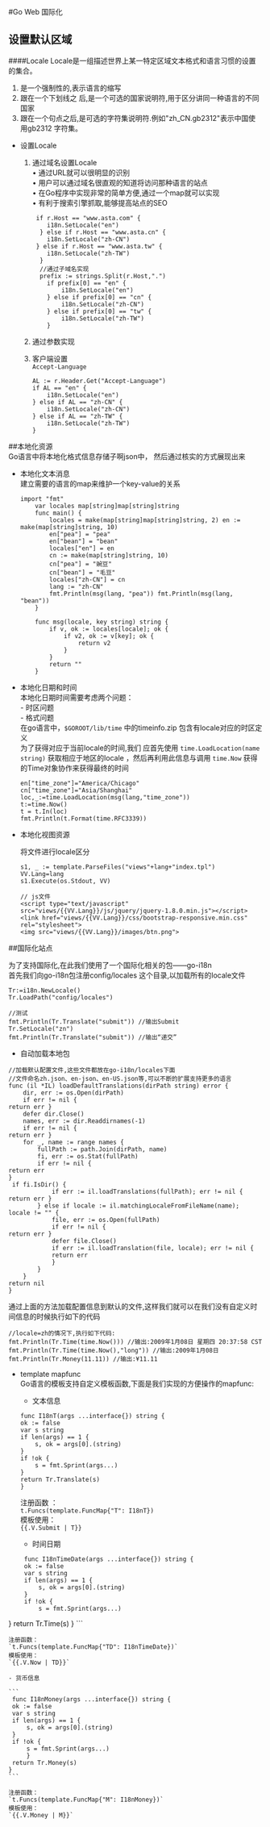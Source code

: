 #Go Web  国际化    

## 设置默认区域  
####Locale 
Locale是一组描述世界上某一特定区域文本格式和语言习惯的设置的集合。  
1. 是一个强制性的,表示语言的缩写   
2. 跟在一个下划线之 后,是一个可选的国家说明符,用于区分讲同一种语言的不同国家   
3. 跟在一个句点之后,是可选的字符集说明符.例如"zh_CN.gb2312"表示中国使用gb2312 字符集。   

* 设置Locale   
	1. 通过域名设置Locale    
		• 通过URL就可以很明显的识别     
		• 用户可以通过域名很直观的知道将访问那种语言的站点      
		• 在Go程序中实现非常的简单方便,通过一个map就可以实现     
		• 有利于搜索引擎抓取,能够提高站点的SEO     
		
		```  
		 if r.Host == "www.asta.com" {
     		i18n.SetLocale("en")
 		  } else if r.Host == "www.asta.cn" {
     		i18n.SetLocale("zh-CN")
         } else if r.Host == "www.asta.tw" {
     		i18n.SetLocale("zh-TW")
		  }
		  //通过子域名实现  
		  prefix := strings.Split(r.Host,".")
 			if prefix[0] == "en" {
     			i18n.SetLocale("en")
 			} else if prefix[0] == "cn" {
     			i18n.SetLocale("zh-CN")
 			} else if prefix[0] == "tw" {
     			i18n.SetLocale("zh-TW")
			}
		```

	2. 通过参数实现   
	3. 客户端设置   
		`Accept-Language`  
		
		```  
		AL := r.Header.Get("Accept-Language")
		if AL == "en" {
     		i18n.SetLocale("en")
 		} else if AL == "zh-CN" {
     		i18n.SetLocale("zh-CN")
 		} else if AL == "zh-TW" {
     		i18n.SetLocale("zh-TW")
 		}
		```

##本地化资源   
Go语言中将本地化格式信息存储子啊json中， 然后通过核实的方式展现出来    

* 本地化文本消息   
	建立需要的语言的map来维护一个key-value的关系   
	
	```  
	import "fmt"
		var locales map[string]map[string]string
		func main() {
			locales = make(map[string]map[string]string, 2) en := 			make(map[string]string, 10)
			en["pea"] = "pea"
			en["bean"] = "bean"
			locales["en"] = en
			cn := make(map[string]string, 10)
			cn["pea"] = "豌豆"
			cn["bean"] = "毛豆"
			locales["zh-CN"] = cn
			lang := "zh-CN"
			fmt.Println(msg(lang, "pea")) fmt.Println(msg(lang, "bean"))
		}
		
		func msg(locale, key string) string {
    		if v, ok := locales[locale]; ok {
        		if v2, ok := v[key]; ok {
            		return v2
				}
			}
			return ""
		}
	```

* 本地化日期和时间   
	本地化日期时间需要考虑两个问题：  
		- 时区问题  
		- 格式问题   
	在go语言中，`$GOROOT/lib/time` 中的timeinfo.zip 包含有locale对应的时区定义   
	为了获得对应于当前locale的时间,我们 应首先使用 `time.LoadLocation(name string)` 获取相应于地区的locale  ，然后再利用此信息与调用 `time.Now` 获得的Time对象协作来获得最终的时间     
	
	```  
	en["time_zone"]="America/Chicago"
	cn["time_zone"]="Asia/Shanghai"
	loc,_:=time.LoadLocation(msg(lang,"time_zone"))
	t:=time.Now()
	t = t.In(loc)
	fmt.Println(t.Format(time.RFC3339))
	```

* 本地化视图资源  
	
	将文件进行locale区分    
	
	```
	s1, _ := template.ParseFiles("views"+lang+"index.tpl")   
	VV.Lang=lang   
	s1.Execute(os.Stdout, VV)    
	
	// js文件
	<script type="text/javascript" src="views/{{VV.Lang}}/js/jquery/jquery-1.8.0.min.js"></script>    
	<link href="views/{{VV.Lang}}/css/bootstrap-responsive.min.css" rel="stylesheet">     
	<img src="views/{{VV.Lang}}/images/btn.png"> 
	```

##国际化站点  

为了支持国际化,在此我们使用了一个国际化相关的包——go-i18n   
首先我们向go-i18n包注册config/locales 这个目录,以加载所有的locale文件   

```  
Tr:=i18n.NewLocale()
Tr.LoadPath("config/locales")    

//测试
fmt.Println(Tr.Translate("submit")) //输出Submit
Tr.SetLocale("zn")
fmt.Println(Tr.Translate("submit")) //输出“递交”

```



* 自动加载本地包    

``` 
//加载默认配置文件,这些文件都放在go-i18n/locales下面
//文件命名zh.json、en-json、en-US.json等,可以不断的扩展支持更多的语言
func (il *IL) loadDefaultTranslations(dirPath string) error {
    dir, err := os.Open(dirPath)
    if err != nil {
return err }
    defer dir.Close()
    names, err := dir.Readdirnames(-1)
    if err != nil {
return err }
    for _, name := range names {
        fullPath := path.Join(dirPath, name)
        fi, err := os.Stat(fullPath)
        if err != nil {
return err 
}
 if fi.IsDir() {
            if err := il.loadTranslations(fullPath); err != nil {
return err }
        } else if locale := il.matchingLocaleFromFileName(name); locale != "" {
            file, err := os.Open(fullPath)
            if err != nil {
return err }
            defer file.Close()
            if err := il.loadTranslation(file, locale); err != nil {
			return err 
			}
		}
 	}
return nil 
}
```

通过上面的方法加载配置信息到默认的文件,这样我们就可以在我们没有自定义时间信息的时候执行如下的代码   

```
//locale=zh的情况下,执行如下代码:
fmt.Println(Tr.Time(time.Now())) //输出:2009年1月08日 星期四 20:37:58 CST
fmt.Println(Tr.Time(time.Now(),"long")) //输出:2009年1月08日
fmt.Println(Tr.Money(11.11)) //输出:¥11.11   
```


* template mapfunc   
Go语言的模板支持自定义模板函数,下面是我们实现的方便操作的mapfunc:    

	- 文本信息  

	```  
	func I18nT(args ...interface{}) string {
    ok := false
    var s string
    if len(args) == 1 {
        s, ok = args[0].(string)
    }
    if !ok {
        s = fmt.Sprint(args...)
	}
	return Tr.Translate(s)
 	}
	```

	注册函数 ：  
	`t.Funcs(template.FuncMap{"T": I18nT})`  
	模板使用：  
	`{{.V.Submit | T}}`    
	
	- 时间日期  
	
	```  
	 func I18nTimeDate(args ...interface{}) string {
     ok := false
     var s string
     if len(args) == 1 {
         s, ok = args[0].(string)
     }
     if !ok {
         s = fmt.Sprint(args...)
}
     return Tr.Time(s)
 }
	```
	
	注册函数：  
	`t.Funcs(template.FuncMap{"TD": I18nTimeDate})`    
	模板使用：  
	`{{.V.Now | TD}}`    
	
	- 货币信息  
		
	``` 
	 func I18nMoney(args ...interface{}) string {
     ok := false
     var s string
     if len(args) == 1 {
         s, ok = args[0].(string)
     }
     if !ok {
         s = fmt.Sprint(args...)
         }
     return Tr.Money(s)
 	}
	``` 

	注册函数：  
	`t.Funcs(template.FuncMap{"M": I18nMoney})`   
	模板使用：  
	`{{.V.Money | M}}`   
	














